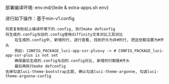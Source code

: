 部署编译环境: env.md/{lede & extra-apps.sh env}

进行如下操作：基于min-v1.config
```
将其复制到如上编译环境下的.config, 执行make defconfig
将生成的.config与旧的.config使用diffinity文本对比工具对比
    在生成的.config中, 新增的行, 逐行查看, 找到开头为非#的行, 把这些都设置为#开头
    例如: CONFIG_PACKAGE_luci-app-ssr-plus=y -> # CONFIG_PACKAGE_luci-app-ssr-plus is not set
    确保最后生成的.config与旧的.config对比, 新增的行都是#开头
    最后再执行make defconfig
去掉勾选luci-theme-bootstrap主题, 确认勾选luci-theme-argonne, 勾选luci-theme-argonne-config
```
